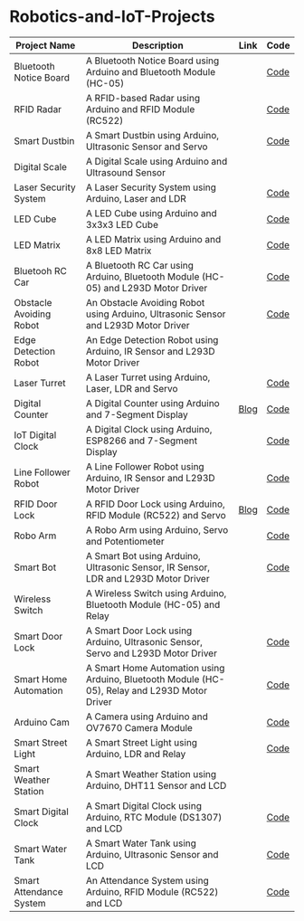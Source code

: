 # Robotics-and-IoT-Projects


| Project Name | Description | Link | Code |
| --- | --- | --- | --- |
| Bluetooth Notice Board | A Bluetooth Notice Board using Arduino and Bluetooth Module (HC-05) |  | [Code](/Bluetooth-Notice-Board) |
| RFID Radar | A RFID-based Radar using Arduino and RFID Module (RC522) |  | [Code](/Radar) |
| Smart Dustbin | A Smart Dustbin using Arduino, Ultrasonic Sensor and Servo |  | [Code](/Smart-Dustbin) |
| Digital Scale | A Digital Scale using Arduino and Ultrasound Sensor |  |  |
| Laser Security System | A Laser Security System using Arduino, Laser and LDR |  | [Code](/Laser-Security) |
| LED Cube | A LED Cube using Arduino and 3x3x3 LED Cube |  | [Code](/LED-Cube) |
| LED Matrix | A LED Matrix using Arduino and 8x8 LED Matrix |  | [Code](/LED-Matrix) |
| Bluetooh RC Car | A Bluetooth RC Car using Arduino, Bluetooth Module (HC-05) and L293D Motor Driver |  | [Code](/Bluetooth-RC-Car) |
| Obstacle Avoiding Robot | An Obstacle Avoiding Robot using Arduino, Ultrasonic Sensor and L293D Motor Driver |  | [Code](/Obstacle-Avoiding-Bot) |
| Edge Detection Robot | An Edge Detection Robot using Arduino, IR Sensor and L293D Motor Driver |  |  |
| Laser Turret | A Laser Turret using Arduino, Laser, LDR and Servo |  | [Code](/Laser-Turret) |
| Digital Counter | A Digital Counter using Arduino and 7-Segment Display | [Blog](https://soupcreations.in/how-to-make-7-segment-counter-upcounter) | [Code](/Digital-Counter) |
| IoT Digital Clock | A Digital Clock using Arduino, ESP8266 and 7-Segment Display |  | [Code](/IoT-Digital-Clock) |
| Line Follower Robot | A Line Follower Robot using Arduino, IR Sensor and L293D Motor Driver |  | [Code](/Line-Follower) |
| RFID Door Lock | A RFID Door Lock using Arduino, RFID Module (RC522) and Servo | [Blog](https://soupcreations.in/how-to-make-rfid-door-lock-using-arduino/) | [Code](/RFID-Door-Lock) |
| Robo Arm | A Robo Arm using Arduino, Servo and Potentiometer |  | [Code](/Robo-Arm) |
| Smart Bot | A Smart Bot using Arduino, Ultrasonic Sensor, IR Sensor, LDR and L293D Motor Driver |  | [Code](/Smart-Bot) |
| Wireless Switch | A Wireless Switch using Arduino, Bluetooth Module (HC-05) and Relay |  |  |
| Smart Door Lock | A Smart Door Lock using Arduino, Ultrasonic Sensor, Servo and L293D Motor Driver |  | [Code](/Smart-Door-Lock) |
| Smart Home Automation | A Smart Home Automation using Arduino, Bluetooth Module (HC-05), Relay and L293D Motor Driver |  | [Code](/Smart-Home-Automation) |
| Arduino Cam | A Camera using Arduino and OV7670 Camera Module |  | [Code](/Arduino-Camera-OV7670) |
| Smart Street Light | A Smart Street Light using Arduino, LDR and Relay |  | [Code](/Smart-Street-Light) |
| Smart Weather Station | A Smart Weather Station using Arduino, DHT11 Sensor and LCD |  |  |
| Smart Digital Clock | A Smart Digital Clock using Arduino, RTC Module (DS1307) and LCD |  | [Code](/Smart-Digital-Clock) |
| Smart Water Tank | A Smart Water Tank using Arduino, Ultrasonic Sensor and LCD |  | [Code](/Smart-Water-Tank) |
| Smart Attendance System | An Attendance System using Arduino, RFID Module (RC522) and LCD |  | [Code](/Attendance-System) |